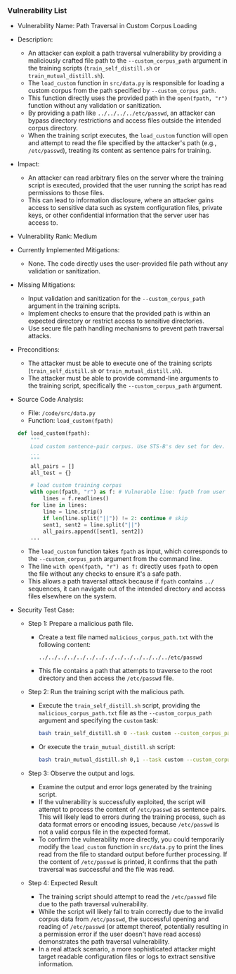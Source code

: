 ### Vulnerability List

- Vulnerability Name: Path Traversal in Custom Corpus Loading
- Description:
  - An attacker can exploit a path traversal vulnerability by providing a maliciously crafted file path to the `--custom_corpus_path` argument in the training scripts (`train_self_distill.sh` or `train_mutual_distill.sh`).
  - The `load_custom` function in `src/data.py` is responsible for loading a custom corpus from the path specified by `--custom_corpus_path`.
  - This function directly uses the provided path in the `open(fpath, "r")` function without any validation or sanitization.
  - By providing a path like `../../../../etc/passwd`, an attacker can bypass directory restrictions and access files outside the intended corpus directory.
  - When the training script executes, the `load_custom` function will open and attempt to read the file specified by the attacker's path (e.g., `/etc/passwd`), treating its content as sentence pairs for training.

- Impact:
  - An attacker can read arbitrary files on the server where the training script is executed, provided that the user running the script has read permissions to those files.
  - This can lead to information disclosure, where an attacker gains access to sensitive data such as system configuration files, private keys, or other confidential information that the server user has access to.

- Vulnerability Rank: Medium
- Currently Implemented Mitigations:
  - None. The code directly uses the user-provided file path without any validation or sanitization.

- Missing Mitigations:
  - Input validation and sanitization for the `--custom_corpus_path` argument in the training scripts.
  - Implement checks to ensure that the provided path is within an expected directory or restrict access to sensitive directories.
  - Use secure file path handling mechanisms to prevent path traversal attacks.

- Preconditions:
  - The attacker must be able to execute one of the training scripts (`train_self_distill.sh` or `train_mutual_distill.sh`).
  - The attacker must be able to provide command-line arguments to the training script, specifically the `--custom_corpus_path` argument.

- Source Code Analysis:
  - File: `/code/src/data.py`
  - Function: `load_custom(fpath)`
  ```python
  def load_custom(fpath):
      """
      Load custom sentence-pair corpus. Use STS-B's dev set for dev.
      ...
      """
      all_pairs = []
      all_test = {}

      # load custom training corpus
      with open(fpath, "r") as f: # Vulnerable line: fpath from user input is directly used in open()
          lines = f.readlines()
      for line in lines:
          line = line.strip()
          if len(line.split("||")) != 2: continue # skip
          sent1, sent2 = line.split("||")
          all_pairs.append([sent1, sent2])
      ...
  ```
  - The `load_custom` function takes `fpath` as input, which corresponds to the `--custom_corpus_path` argument from the command line.
  - The line `with open(fpath, "r") as f:` directly uses `fpath` to open the file without any checks to ensure it's a safe path.
  - This allows a path traversal attack because if `fpath` contains `../` sequences, it can navigate out of the intended directory and access files elsewhere on the system.

- Security Test Case:
  - Step 1: Prepare a malicious path file.
    - Create a text file named `malicious_corpus_path.txt` with the following content:
      ```text
      ../../../../../../../../../../../../../../etc/passwd
      ```
    - This file contains a path that attempts to traverse to the root directory and then access the `/etc/passwd` file.

  - Step 2: Run the training script with the malicious path.
    - Execute the `train_self_distill.sh` script, providing the `malicious_corpus_path.txt` file as the `--custom_corpus_path` argument and specifying the `custom` task:
      ```bash
      bash train_self_distill.sh 0 --task custom --custom_corpus_path malicious_corpus_path.txt
      ```
    - Or execute the `train_mutual_distill.sh` script:
      ```bash
      bash train_mutual_distill.sh 0,1 --task custom --custom_corpus_path malicious_corpus_path.txt
      ```

  - Step 3: Observe the output and logs.
    - Examine the output and error logs generated by the training script.
    - If the vulnerability is successfully exploited, the script will attempt to process the content of `/etc/passwd` as sentence pairs. This will likely lead to errors during the training process, such as data format errors or encoding issues, because `/etc/passwd` is not a valid corpus file in the expected format.
    - To confirm the vulnerability more directly, you could temporarily modify the `load_custom` function in `src/data.py` to print the lines read from the file to standard output before further processing. If the content of `/etc/passwd` is printed, it confirms that the path traversal was successful and the file was read.

  - Step 4: Expected Result
    - The training script should attempt to read the `/etc/passwd` file due to the path traversal vulnerability.
    - While the script will likely fail to train correctly due to the invalid corpus data from `/etc/passwd`, the successful opening and reading of `/etc/passwd` (or attempt thereof, potentially resulting in a permission error if the user doesn't have read access) demonstrates the path traversal vulnerability.
    - In a real attack scenario, a more sophisticated attacker might target readable configuration files or logs to extract sensitive information.
